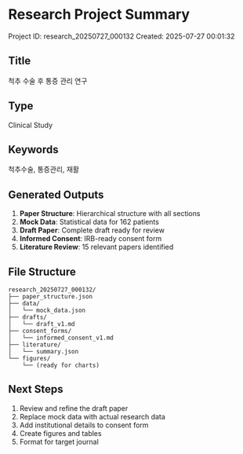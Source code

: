 # Research Project Summary

Project ID: research_20250727_000132
Created: 2025-07-27 00:01:32

## Title
척추 수술 후 통증 관리 연구

## Type
Clinical Study

## Keywords
척추수술, 통증관리, 재활

## Generated Outputs

1. **Paper Structure**: Hierarchical structure with all sections
2. **Mock Data**: Statistical data for 162 patients
3. **Draft Paper**: Complete draft ready for review
4. **Informed Consent**: IRB-ready consent form
5. **Literature Review**: 15 relevant papers identified

## File Structure
```
research_20250727_000132/
├── paper_structure.json
├── data/
│   └── mock_data.json
├── drafts/
│   └── draft_v1.md
├── consent_forms/
│   └── informed_consent_v1.md
├── literature/
│   └── summary.json
└── figures/
    └── (ready for charts)
```

## Next Steps

1. Review and refine the draft paper
2. Replace mock data with actual research data
3. Add institutional details to consent form
4. Create figures and tables
5. Format for target journal
